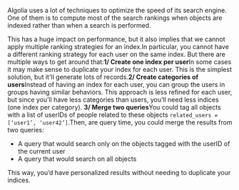 Algolia uses a lot of techniques to optimize the speed of its search engine. One of them is to compute most of the search rankings when objects are indexed rather than when a search is performed.

This has a huge impact on performance, but it also implies that we cannot apply multiple ranking strategies for an index.In particular, you cannot have a different ranking strategy for each user on the same index. But there are multiple ways to get around that:**1/ Create one index per user**In some cases it may make sense to duplicate your index for each user. This is the simplest solution, but it'll generate lots of records.**2/ Create categories of users**Instead of having an index for each user, you can group the users in groups having similar behaviors. This approach is less refined for each user, but since you’ll have less categories than users, you’ll need less indices (one index per category). **3/ Merge two queries**You could tag all objects with a list of userIDs of people related to these objects `related_users = [‘user1’, ‘user42’]`.Then, are query time, you could merge the results from two queries:

*   A query that would search only on the objects tagged with the userID of the current user
*   A query that would search on all objects

This way, you’d have personalized results without needing to duplicate your indices.